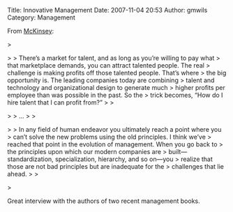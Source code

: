 Title: Innovative Management
Date: 2007-11-04 20:53
Author: gmwils
Category: Management

From [McKinsey][]:

</p>

<p>
> </p>
>
> There’s a market for talent, and as long as you’re willing to pay what
> that marketplace demands, you can attract talented people. The real
> challenge is making profits off those talented people. That’s where
> the big opportunity is. The leading companies today are combining
> talent and technology and organizational design to generate much
> higher profits per employee than was possible in the past. So the
> trick becomes, “How do I hire talent that I can profit from?”
>
> </p>
>
> ...
>
> </p>
>
> In any field of human endeavor you ultimately reach a point where you
> can’t solve the new problems using the old principles. I think we’ve
> reached that point in the evolution of management. When you go back to
> the principles upon which our modern companies are
> built—standardization, specialization, hierarchy, and so on—you
> realize that those are not bad principles but are inadequate for the
> challenges that lie ahead.
>
> </p>
> <p>

</p>

Great interview with the authors of two recent management books.

</p>

  [McKinsey]: http://www.mckinseyquarterly.com/article_page.aspx?ar=2065&l2=21&l3=35
